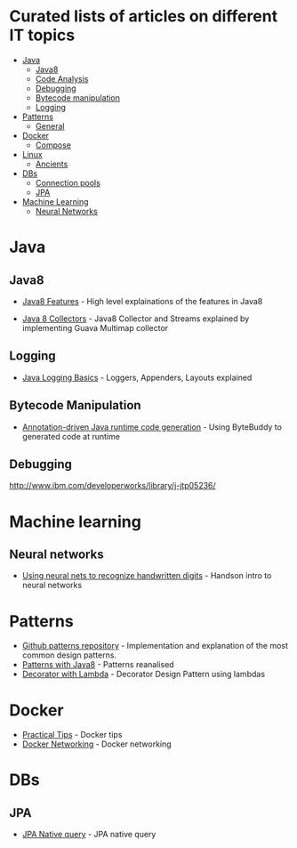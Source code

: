 # Curated lists of articles on different IT topics

- [Java](#java)
    - [Java8](#java8)
    - [Code Analysis](#code-analysis)
    - [Debugging](#debugging)
    - [Bytecode manipulation](#bytecode-manipulation)
    - [Logging](#logging)
- [Patterns](#patterns)    
    - [General](#general)
- [Docker](#docker)
    - [Compose](#compose)
- [Linux](#linux)
    - [Ancients](#ancients)
- [DBs](#database)
    - [Connection pools](#ancients)
    - [JPA](#jpa)
- [Machine Learning](#machine-learning)
    - [Neural Networks](#neural-networks)
    
    
# Java    

## Java8

* [Java8 Features](http://winterbe.com/posts/2014/03/16/java-8-tutorial/) - High level explainations of the features in Java8
  
* [Java 8 Collectors](http://codingjunkie.net/guava-and-java8-collectors/) - Java8 Collector and Streams explained by implementing Guava Multimap collector

## Logging
 * [Java Logging Basics](https://www.loggly.com/ultimate-guide/java-logging-basics/) - Loggers, Appenders, Layouts explained

## Bytecode Manipulation

* [Annotation-driven Java runtime code generation](http://zeroturnaround.com/rebellabs/how-my-new-friend-byte-buddy-enables-annotation-driven-java-runtime-code-generation) - Using ByteBuddy to generated code at runtime

## Debugging
 
  http://www.ibm.com/developerworks/library/j-jtp05236/

# Machine learning

## Neural networks
* [Using neural nets to recognize handwritten digits](http://neuralnetworksanddeeplearning.com/chap1.html) - Handson intro to neural networks

# Patterns
* [Github patterns repository](https://github.com/iluwatar/java-design-patterns) - Implementation and explanation of the most common design patterns.
* [Patterns with Java8](https://www.youtube.com/watch?v=-k2X7guaArU) - Patterns reanalised 
* [Decorator with Lambda](http://www.javaadvent.com/2015/12/decorator-design-pattern-using-lambdas.html) - Decorator Design Pattern using lambdas

# Docker
* [Practical Tips](http://www.smartjava.org/content/10-practical-docker-tips-day-day-docker-usage) - Docker tips
* [Docker Networking](https://docs.docker.com/engine/userguide/networking/dockernetworks/) - Docker networking
# DBs

## JPA
* [JPA Native query](http://www.thoughts-on-java.org/jpa-native-queries/) - JPA native query

